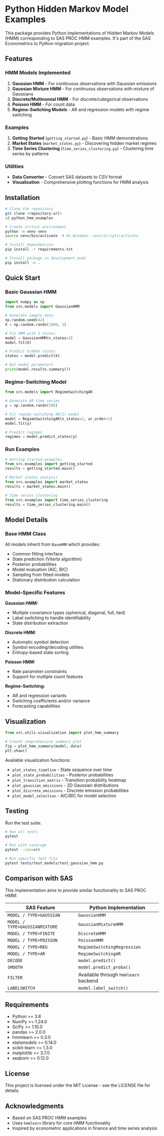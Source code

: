 # Python Hidden Markov Model Examples

This package provides Python implementations of Hidden Markov Models (HMM) corresponding to SAS PROC HMM examples. It's part of the SAS Econometrics to Python migration project.

## Features

### HMM Models Implemented

1. **Gaussian HMM** - For continuous observations with Gaussian emissions
2. **Gaussian Mixture HMM** - For continuous observations with mixture of Gaussians
3. **Discrete/Multinomial HMM** - For discrete/categorical observations
4. **Poisson HMM** - For count data
5. **Regime-Switching Models** - AR and regression models with regime switching

### Examples

1. **Getting Started** (`getting_started.py`) - Basic HMM demonstrations
2. **Market States** (`market_states.py`) - Discovering hidden market regimes
3. **Time Series Clustering** (`time_series_clustering.py`) - Clustering time series by patterns

### Utilities

- **Data Converter** - Convert SAS datasets to CSV format
- **Visualization** - Comprehensive plotting functions for HMM analysis

## Installation

```bash
# Clone the repository
git clone <repository-url>
cd python_hmm_examples

# Create virtual environment
python -m venv venv
source venv/bin/activate  # On Windows: venv\Scripts\activate

# Install dependencies
pip install -r requirements.txt

# Install package in development mode
pip install -e .
```

## Quick Start

### Basic Gaussian HMM

```python
import numpy as np
from src.models import GaussianHMM

# Generate sample data
np.random.seed(42)
X = np.random.randn(1000, 2)

# Fit HMM with 2 states
model = GaussianHMM(n_states=2)
model.fit(X)

# Predict hidden states
states = model.predict(X)

# Get model parameters
print(model.results.summary())
```

### Regime-Switching Model

```python
from src.models import RegimeSwitchingAR

# Generate AR time series
y = np.random.randn(500)

# Fit regime-switching AR(1) model
model = RegimeSwitchingAR(n_states=2, ar_order=1)
model.fit(y)

# Predict regimes
regimes = model.predict_states(y)
```

### Run Examples

```python
# Getting started examples
from src.examples import getting_started
results = getting_started.main()

# Market states analysis
from src.examples import market_states
results = market_states.main()

# Time series clustering
from src.examples import time_series_clustering
results = time_series_clustering.main()
```

## Model Details

### Base HMM Class

All models inherit from `BaseHMM` which provides:
- Common fitting interface
- State prediction (Viterbi algorithm)
- Posterior probabilities
- Model evaluation (AIC, BIC)
- Sampling from fitted models
- Stationary distribution calculation

### Model-Specific Features

**Gaussian HMM:**
- Multiple covariance types (spherical, diagonal, full, tied)
- Label switching to handle identifiability
- State distribution extraction

**Discrete HMM:**
- Automatic symbol detection
- Symbol encoding/decoding utilities
- Entropy-based state sorting

**Poisson HMM:**
- Rate parameter constraints
- Support for multiple count features

**Regime-Switching:**
- AR and regression variants
- Switching coefficients and/or variance
- Forecasting capabilities

## Visualization

```python
from src.utils.visualization import plot_hmm_summary

# Create comprehensive summary plot
fig = plot_hmm_summary(model, data)
plt.show()
```

Available visualization functions:
- `plot_states_timeline` - State sequence over time
- `plot_state_probabilities` - Posterior probabilities
- `plot_transition_matrix` - Transition probability heatmap
- `plot_gaussian_emissions` - 2D Gaussian distributions
- `plot_discrete_emissions` - Discrete emission probabilities
- `plot_model_selection` - AIC/BIC for model selection

## Testing

Run the test suite:

```bash
# Run all tests
pytest

# Run with coverage
pytest --cov=src

# Run specific test file
pytest tests/test_models/test_gaussian_hmm.py
```

## Comparison with SAS

This implementation aims to provide similar functionality to SAS PROC HMM:

| SAS Feature | Python Implementation |
|------------|---------------------|
| `MODEL / TYPE=GAUSSIAN` | `GaussianHMM` |
| `MODEL / TYPE=GAUSSIANMIXTURE` | `GaussianMixtureHMM` |
| `MODEL / TYPE=FINITE` | `DiscreteHMM` |
| `MODEL / TYPE=POISSON` | `PoissonHMM` |
| `MODEL / TYPE=REG` | `RegimeSwitchingRegression` |
| `MODEL / TYPE=AR` | `RegimeSwitchingAR` |
| `DECODE` | `model.predict()` |
| `SMOOTH` | `model.predict_proba()` |
| `FILTER` | Available through `hmmlearn` backend |
| `LABELSWITCH` | `model.label_switch()` |

## Requirements

- Python >= 3.8
- NumPy >= 1.24.0
- SciPy >= 1.10.0
- pandas >= 2.0.0
- hmmlearn >= 0.3.0
- statsmodels >= 0.14.0
- scikit-learn >= 1.3.0
- matplotlib >= 3.7.0
- seaborn >= 0.12.0

## License

This project is licensed under the MIT License - see the LICENSE file for details.

## Acknowledgments

- Based on SAS PROC HMM examples
- Uses `hmmlearn` library for core HMM functionality
- Inspired by econometric applications in finance and time series analysis